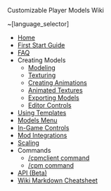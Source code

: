 Customizable Player Models Wiki

~[language_selector]

* [Home](https://github.com/tom5454/CustomPlayerModels/wiki)
* [First Start Guide](https://github.com/tom5454/CustomPlayerModels/wiki/FirstStartGuide)
* [FAQ](https://github.com/tom5454/CustomPlayerModels/wiki/FAQ)
* Creating Models
  * [Modeling](https://github.com/tom5454/CustomPlayerModels/wiki/Modelling)
  * [Texturing](https://github.com/tom5454/CustomPlayerModels/wiki/Texturing)
  * [Creating Animations](https://github.com/tom5454/CustomPlayerModels/wiki/Animations)
  * [Animated Textures](https://github.com/tom5454/CustomPlayerModels/wiki/Animated-Textures)
  * [Exporting Models](https://github.com/tom5454/CustomPlayerModels/wiki/Exporting)
  * [Editor Controls](https://github.com/tom5454/CustomPlayerModels/wiki/Controls#editor-controls)
* [Using Templates](https://github.com/tom5454/CustomPlayerModels/wiki/Templates)
* [Models Menu](https://github.com/tom5454/CustomPlayerModels/wiki/Models-Menu)
* [In-Game Controls](https://github.com/tom5454/CustomPlayerModels/wiki/Controls#in-game-controls-keybindings)
* [Mod Integrations](https://github.com/tom5454/CustomPlayerModels/wiki/Mod-Integrations)
* [Scaling](https://github.com/tom5454/CustomPlayerModels/wiki/Scaling)
* Commands
  * [/cpmclient command](https://github.com/tom5454/CustomPlayerModels/wiki/The--cpmclient-command)
  * [/cpm command](https://github.com/tom5454/CustomPlayerModels/wiki/The--cpm-command)
* [API (Beta)](https://github.com/tom5454/CustomPlayerModels/wiki/API-documentation)
* [Wiki Markdown Cheatsheet](https://github.com/tom5454/CustomPlayerModels/wiki/CPMMarkdownCheatsheet)
